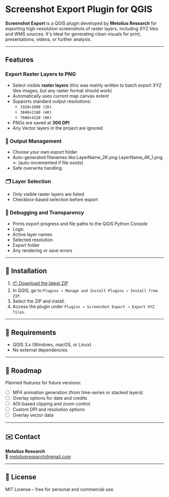 # Screenshot Export Plugin for QGIS

**Screenshot Export** is a QGIS plugin developed by **Metolius Research** for exporting high-resolution screenshots of raster layers, including XYZ tiles and WMS sources. It's ideal for generating clean visuals for print, presentations, videos, or further analysis.

---

## Features

### Export Raster Layers to PNG
- Select visible **raster layers** (this was mainly written to batch export XYZ tiles images, but any raster format should work)
- Automatically uses current map canvas extent
- Supports standard output resolutions:
  - `1920×1080 (2K)`
  - `3840×2160 (4K)`
  - `7680×4320 (8K)`
- PNGs are saved at **300 DPI**
- Any Vector layers in the project are ignored

### 📁 Output Management
- Choose your own export folder
- Auto-generated filenames like:LayerName_2K.png LayerName_4K_1.png ← (auto-incremented if file exists)
- Safe overwrite handling

### 🗂 Layer Selection
- Only visible raster layers are listed
- Checkbox-based selection before export

### 🔧 Debugging and Transparency
- Prints export progress and file paths to the QGIS Python Console
- Logs:
- Active layer names
- Selected resolution
- Export folder
- Any rendering or save errors

---

## 🔧 Installation

1. [📦 Download the latest ZIP](https://github.com/hydrospheric0/xyz_export/blob/main/xyz_export_plugin.zip)
2. In QGIS, go to `Plugins → Manage and Install Plugins → Install from ZIP`.
3. Select the ZIP and install.
4. Access the plugin under `Plugins → Screenshot Export → Export XYZ Tiles`.

---

## 🧰 Requirements

- QGIS 3.x (Windows, macOS, or Linux)
- No external dependencies

---

## 📌 Roadmap

Planned features for future versions:

- [ ] MP4 animation generation (from time-series or stacked layers)
- [ ] Overlay options for date and credits
- [ ] AOI-based clipping and zoom control
- [ ] Custom DPI and resolution options
- [ ] Overlay vector data

---

## ✉️ Contact

**Metolius Research**  
📧 metoliusresearch@gmail.com

---

## 📝 License

MIT License – free for personal and commercial use.
